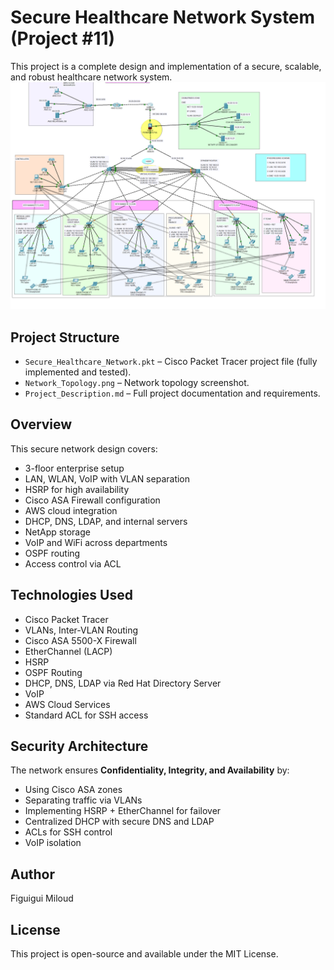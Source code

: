 #  Secure Healthcare Network System (Project #11)

This project is a complete design and implementation of a secure, scalable, and robust healthcare network system.
![Network Topology](Network_Topology.png)

##  Project Structure

- `Secure_Healthcare_Network.pkt` – Cisco Packet Tracer project file (fully implemented and tested).
- `Network_Topology.png` – Network topology screenshot.
- `Project_Description.md` – Full project documentation and requirements.

##  Overview

 This secure network design covers:

- 3-floor enterprise setup
- LAN, WLAN, VoIP with VLAN separation
- HSRP for high availability
- Cisco ASA Firewall configuration
- AWS cloud integration
- DHCP, DNS, LDAP, and internal servers
- NetApp storage
- VoIP and WiFi across departments
- OSPF routing
- Access control via ACL

##  Technologies Used

- Cisco Packet Tracer
- VLANs, Inter-VLAN Routing
- Cisco ASA 5500-X Firewall
- EtherChannel (LACP)
- HSRP
- OSPF Routing
- DHCP, DNS, LDAP via Red Hat Directory Server
- VoIP
- AWS Cloud Services
- Standard ACL for SSH access

## Security Architecture

The network ensures **Confidentiality, Integrity, and Availability** by:
- Using Cisco ASA zones
- Separating traffic via VLANs
- Implementing HSRP + EtherChannel for failover
- Centralized DHCP with secure DNS and LDAP
- ACLs for SSH control
- VoIP isolation


##  Author

Figuigui Miloud

##  License

This project is open-source and available under the MIT License.
